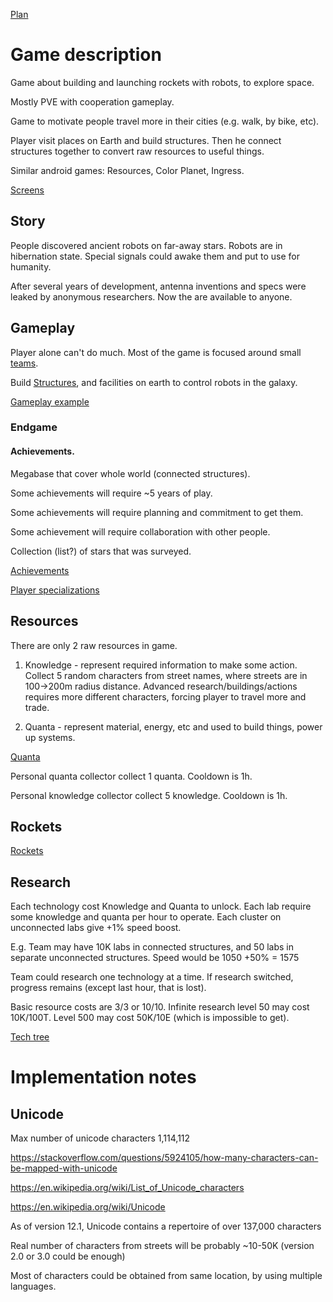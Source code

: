 
[Plan](plan.md)

# Game description

Game about building and launching rockets with robots, to explore space.

Mostly PVE with cooperation gameplay.

Game to motivate people travel more in their cities (e.g. walk, by bike, etc).

Player visit places on Earth and build structures. Then he connect structures together to convert raw resources to useful things.

Similar android games: Resources, Color Planet, Ingress.

[Screens](screens.md)

## Story

People discovered ancient robots on far-away stars. Robots are in hibernation state. Special signals could awake them and put to use for humanity. 

After several years of development, antenna inventions and specs were leaked by anonymous researchers. Now the are available to anyone.

## Gameplay

Player alone can't do much. Most of the game is focused around small [teams](teams.md). 

Build [Structures](structures.md), and facilities on earth to control robots in the galaxy.

[Gameplay example](gameplay-example.md)

### Endgame

#### Achievements. 

Megabase that cover whole world (connected structures).

Some achievements will require ~5 years of play.

Some achievements will require planning and commitment to get them.

Some achievement will require collaboration with other people.

Collection (list?) of stars that was surveyed.

 
[Achievements](achievements.md)

[Player specializations](player-specializations.md)



## Resources

There are only 2 raw resources in game. 

1. Knowledge - represent required information to make some action. Collect 5 random characters from street names, where streets are in 100->200m radius distance. Advanced research/buildings/actions requires more different characters, forcing player to travel more and trade.

2. Quanta - represent material, energy, etc and used to build things, power up systems. 


[Quanta](quanta.md)


Personal quanta collector collect 1 quanta. Cooldown is 1h.

Personal knowledge collector collect 5 knowledge. Cooldown is 1h.

## Rockets

[Rockets](rockets.md)


## Research

Each technology cost Knowledge and Quanta to unlock. Each lab require some knowledge and quanta per hour to operate. Each cluster on unconnected labs give +1% speed boost.

E.g. Team may have 10K labs in connected structures, and 50 labs in separate unconnected structures. Speed would be 1050 +50% = 1575

Team could research one technology at a time. If research switched, progress remains (except last hour, that is lost).

Basic resource costs are 3/3 or 10/10. Infinite research level 50 may cost 10K/100T. Level 500 may cost 50K/10E (which is impossible to get).

[Tech tree](tech-tree.md)

# Implementation notes

## Unicode

Max number of unicode characters 1,114,112

https://stackoverflow.com/questions/5924105/how-many-characters-can-be-mapped-with-unicode

https://en.wikipedia.org/wiki/List_of_Unicode_characters

https://en.wikipedia.org/wiki/Unicode

As of version 12.1, Unicode contains a repertoire of over 137,000 characters

Real number of characters from streets will be probably ~10-50K (version 2.0 or 3.0 could be enough)

Most of characters could be obtained from same location, by using multiple languages.
